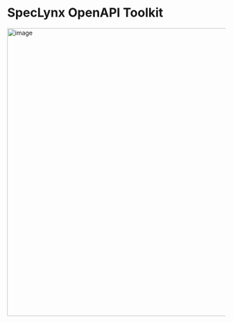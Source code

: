 # SpecLynx OpenAPI Toolkit

<img width="846" height="666" alt="image" src="https://github.com/user-attachments/assets/29c3787f-5b64-4356-bf07-2c95f3bc4464" />
